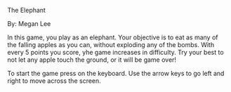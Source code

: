 The Elephant

By: Megan Lee

In this game, you play as an elephant. Your objective is to eat as many of the falling apples as you can, without exploding any of the bombs. With every 5 points you score, yhe game increases in difficulty. Try your best to not let any apple touch the ground, or it will be game over!

To start the game press <space> on the keyboard. 
Use the arrow keys to go left and right to move across the screen. 


